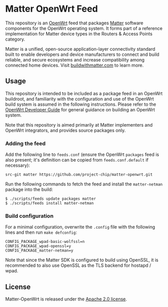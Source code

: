 # Matter OpenWrt Feed

This repository is an [OpenWrt](https://openwrt.org) feed that packages [Matter](https://github.com/project-chip/connectedhomeip) software components for the OpenWrt operating system. It forms part of a reference implementation for Matter device types in the Routers & Access Points category.

Matter is a unified, open-source application-layer connectivity standard built to enable developers and device manufacturers to connect and build reliable, and secure ecosystems and increase compatibility among connected home devices. Visit [buildwithmatter.com](http://buildwithmatter.com) to learn more.

## Usage

This repository is intended to be included as a package feed in an OpenWrt buildroot, and familiarity with the configuration and use of the OpenWrt build system is assumed in the following instructions. Please refer to the [OpenWrt Developer Guide](https://openwrt.org/docs/guide-developer/start) for general guidance on building an OpenWrt system.

Note that this repository is aimed primarily at Matter implementers and OpenWrt integrators, and provides source packages only.

### Adding the feed

Add the following line to `feeds.conf` (ensure the OpenWrt `packages` feed is also present; it's definition can be copied from `feeds.conf.default` if necessary):

```
src-git matter https://github.com/project-chip/matter-openwrt.git
```

Run the following commands to fetch the feed and install the `matter-netman` package into the build:

```
$ ./scripts/feeds update packages matter
$ ./scripts/feeds install matter-netman
```

### Build configuration

For a minimal configuration, overwrite the `.config` file with the following lines and then run `make defconfig`:

```
CONFIG_PACKAGE_wpad-basic-wolfssl=n
CONFIG_PACKAGE_wpad-openssl=y
CONFIG_PACKAGE_matter-netman=y
```

Note that since the Matter SDK is configured to build using OpenSSL, it is recommended to also use OpenSSL as the TLS backend for hostapd / wpad.

## License

Matter-OpenWrt is released under the [Apache 2.0 license](./LICENSE).
